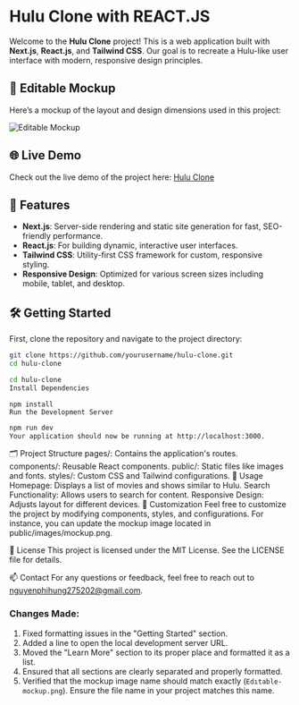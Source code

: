 # Hulu Clone with REACT.JS

Welcome to the **Hulu Clone** project! This is a web application built with **Next.js**, **React.js**, and **Tailwind CSS**. Our goal is to recreate a Hulu-like user interface with modern, responsive design principles.

## 📸 Editable Mockup

Here’s a mockup of the layout and design dimensions used in this project:

![Editable Mockup](Edıtable_mockup.png)

## 🌐 Live Demo

Check out the live demo of the project here: [Hulu Clone](https://a-hulu-clone-with-react-js-depi.vercel.app/)

## 🚀 Features

- **Next.js**: Server-side rendering and static site generation for fast, SEO-friendly performance.
- **React.js**: For building dynamic, interactive user interfaces.
- **Tailwind CSS**: Utility-first CSS framework for custom, responsive styling.
- **Responsive Design**: Optimized for various screen sizes including mobile, tablet, and desktop.

## 🛠️ Getting Started

First, clone the repository and navigate to the project directory:

```bash
git clone https://github.com/yourusername/hulu-clone.git
cd hulu-clone
```
```bash
cd hulu-clone
Install Dependencies
```

```bashv
npm install
Run the Development Server
```

```bash
npm run dev
Your application should now be running at http://localhost:3000.
```

🗂️ Project Structure
pages/: Contains the application's routes.
components/: Reusable React components.
public/: Static files like images and fonts.
styles/: Custom CSS and Tailwind configurations.
📖 Usage
Homepage: Displays a list of movies and shows similar to Hulu.
Search Functionality: Allows users to search for content.
Responsive Design: Adjusts layout for different devices.
🔧 Customization
Feel free to customize the project by modifying components, styles, and configurations. For instance, you can update the mockup image located in public/images/mockup.png.

📄 License
This project is licensed under the MIT License. See the LICENSE file for details.

📫 Contact
For any questions or feedback, feel free to reach out to nguyenphihung275202@gmail.com.

### Changes Made:
1. Fixed formatting issues in the "Getting Started" section.
2. Added a line to open the local development server URL.
3. Moved the "Learn More" section to its proper place and formatted it as a list.
4. Ensured that all sections are clearly separated and properly formatted.
5. Verified that the mockup image name should match exactly (`Edıtable-mockup.png`). Ensure the file name in your project matches this name.

